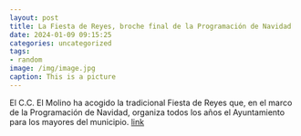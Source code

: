 ```yaml
---
layout: post
title: La Fiesta de Reyes, broche final de la Programación de Navidad
date: 2024-01-09 09:15:25
categories: uncategorized
tags:
- random
image: /img/image.jpg
caption: This is a picture
---
```

El C.C. El Molino ha acogido la tradicional Fiesta de Reyes que, en el marco de la Programación de Navidad, organiza todos los años el Ayuntamiento para los mayores del municipio.   [link](https://www.ayto-villacanada.es/noticias/la-fiesta-de-reyes-broche-final-de-la-programacion-de-navidad/)
